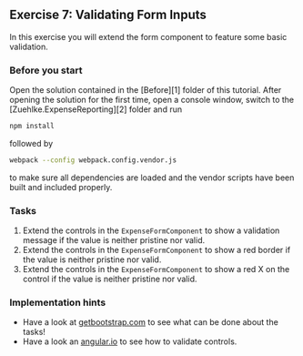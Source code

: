 ## Exercise 7: Validating Form Inputs ##

In this exercise you will extend the form component to feature some basic validation.

### Before you start ###

Open the solution contained in the [Before][1] folder of this tutorial. After opening the solution for the first time, open a console window, switch to the [Zuehlke.ExpenseReporting][2] folder and run

```bash
npm install
```

followed by

```bash
webpack --config webpack.config.vendor.js
```

to make sure all dependencies are loaded and the vendor scripts have been built and included properly.

### Tasks ###

1. Extend the controls in the `ExpenseFormComponent` to show a validation message if the value is neither pristine nor valid.
2. Extend the controls in the `ExpenseFormComponent` to show a red border if the value is neither pristine nor valid.
3. Extend the controls in the `ExpenseFormComponent` to show a red X on the control if the value is neither pristine nor valid.

### Implementation hints ###

* Have a look at [getbootstrap.com](http://getbootstrap.com) to see what can be done about the tasks!
* Have a look an [angular.io](http://angular.io) to see how to validate controls.
